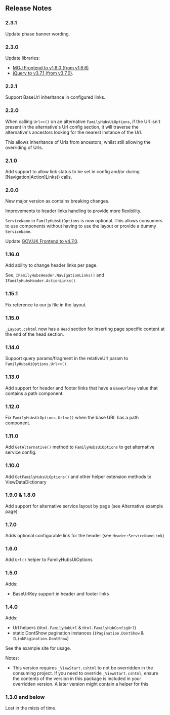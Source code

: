 ## Release Notes

### 2.3.1

Update phase banner wording.

### 2.3.0

Update libraries:
* [MOJ Frontend to v1.8.0 (from v1.6.6)](https://github.com/ministryofjustice/moj-frontend/blob/main/CHANGELOG.md)
* [jQuery to v3.7.1 (from v3.7.0)](https://github.com/jquery/jquery/releases).

### 2.2.1

Support BaseUrl inheritance in configured links.

### 2.2.0

When calling `Url<>()` on an alternative `FamilyHubsUiOptions`, if the Url isn't present in the alternative's Url config section, it will traverse the alternative's ancestors looking for the nearest instance of the Url.

This allows inheritance of Urls from ancestors, whilst still allowing the overriding of Urls.

### 2.1.0

Add support to allow link status to be set in config and/or during [Navigation|Action]Links() calls.

### 2.0.0

New major version as contains breaking changes.

Improvements to header links handling to provide more flexibility.

`ServiceName` in `FamilyHubsUiOptions` is now optional. This allows consumers to use components without having to use the layout or provide a dummy `ServiceName`.

Update [GOV.UK Frontend to v4.7.0](https://github.com/alphagov/govuk-frontend/releases).

### 1.16.0

Add ability to change header links per page.

See, `IFamilyHubsHeader.NavigationLinks()` and `IFamilyHubsHeader.ActionLinks()`.

### 1.15.1

Fix reference to our js file in the layout.

### 1.15.0

`_Layout.cshtml` now has a `Head` section for inserting page specific content at the end of the head section.

### 1.14.0

Support query params/fragment in the relativeUrl param to `FamilyHubsUiOptions.Url<>()`.

### 1.13.0

Add support for header and footer links that have a `BaseUrlKey` value that contains a path component.

### 1.12.0

Fix `FamilyHubsUiOptions.Url<>()` when the base URL has a path component.

### 1.11.0

Add `GetAlternative()` method to `FamilyHubsUiOptions` to get alternative service config.

### 1.10.0

Add `GetFamilyHubsUiOptions()` and other helper extension methods to ViewDataDictionary

### 1.9.0 & 1.8.0

Add support for alternative service layout by page (see Alternative example page)

### 1.7.0

Adds optional configurable link for the header (see `Header:ServiceNameLink`) 

### 1.6.0

Add `Url()` helper to FamilyHubsUiOptions

### 1.5.0

Adds:
* BaseUrlKey support in header and footer links

### 1.4.0

Adds:
* Url helpers (`Html.FamilyHubUrl` & `Html.FamilyHubConfigUrl`)
* static DontShow pagination instances (`IPagination.DontShow` & `ILinkPagination.DontShow`)

See the example site for usage.

Notes:
* This version requires `_ViewStart.cshtml` to not be overridden in the consuming project.
If you need to override `_ViewStart.cshtml`, ensure the contents of the version in this package is included in your overridden version. A later version might contain a helper for this.

### 1.3.0 and below

Lost in the mists of time.